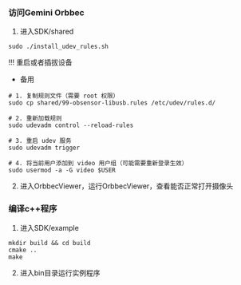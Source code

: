 
### 访问Gemini Orbbec

1. 进入SDK/shared
```
sudo ./install_udev_rules.sh
```
!!! 重启或者插拔设备

- 备用
```
# 1. 复制规则文件（需要 root 权限）
sudo cp shared/99-obsensor-libusb.rules /etc/udev/rules.d/

# 2. 重新加载规则
sudo udevadm control --reload-rules

# 3. 重启 udev 服务
sudo udevadm trigger

# 4. 将当前用户添加到 video 用户组（可能需要重新登录生效）
sudo usermod -a -G video $USER
```
2. 进入OrbbecViewer，运行OrbbecViewer，查看能否正常打开摄像头

### 编译c++程序

1. 进入SDK/example
```
mkdir build && cd build
cmake ..
make
```
2. 进入bin目录运行实例程序
